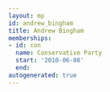 ```yaml
---
layout: mp
id: andrew_bingham
title: Andrew Bingham
memberships:
- id: con
  name: Conservative Party
  start: '2010-06-08'
  end: 
autogenerated: true
---
```

